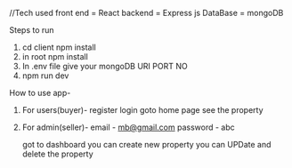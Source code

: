 //Tech used
front end = React
backend = Express js
DataBase = mongoDB

Steps to run

1. cd client
   npm install
2. in root
   npm install
3. In .env file
   give your mongoDB URI
   PORT NO
4. npm run dev

How to use app-

1. For users(buyer)-
   register
   login
   goto home page see the property

2. For admin(seller)-
   email - mb@gmail.com
   password - abc

   got to dashboard
   you can create new property
   you can UPDate and delete the property
